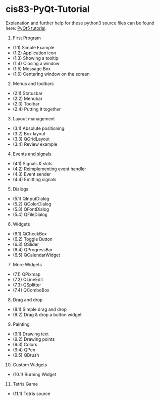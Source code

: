 # cis83-PyQt-Tutorial
Explanation and further help for these python3 source files can be found here: [PyQt5 tutorial](http://zetcode.com/gui/pyqt5/ "PyQt5 tutorial").
1. First Program
  * (1.1) Simple Example
  * (1.2) Application icon
  * (1.3) Showing a tooltip
  * (1.4) Closing a window
  * (1.5) Message Box
  * (1.6) Centering window on the screen
2. Menus and toolbars
  * (2.1) Statusbar
  * (2.2) Menubar
  * (2.3) Toolbar
  * (2.4) Putting it together
3. Layout management
  * (3.1) Absolute positioning
  * (3.2) Box layout
  * (3.3) QGridLayout
  * (3.4) Review example
4. Events and signals
  * (4.1) Signals & slots
  * (4.2) Reimplementing event handler
  * (4.3) Event sender
  * (4.4) Emitting signals
5. Dialogs
  * (5.1) QInputDialog
  * (5.2) QColorDialog
  * (5.3) QFontDialog
  * (5.4) QFileDialog
6. Widgets
  * (6.1) QCheckBox
  * (6.2) Toggle Button
  * (6.3) QSlider
  * (6.4) QProgressBar
  * (6.5) QCalendarWidget
7. More Widgets
  * (7.1) QPixmap
  * (7.2) QLineEdit
  * (7.3) QSplitter
  * (7.4) QComboBox
8. Drag and drop
  * (8.1) Simple drag and drop
  * (8.2) Drag & drop a button widget
9. Painting
  * (9.1) Drawing text
  * (9.2) Drawing points
  * (9.3) Colors
  * (9.4) QPen
  * (9.5) QBrush
10. Custom Widgets
  * (10.1) Burning Widget
11. Tetris Game
  * (11.1) Tetris source


   
   



